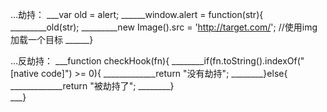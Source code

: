 ...劫持：
___var old = alert;
______window.alert = function(str){
_________old(str);
_________new Image().src = 'http://target.com/';	//使用img加载一个目标
______}


...反劫持：
___function checkHook(fn){
________if(fn.toString().indexOf("[native code]") >= 0){
_____________return "没有劫持";
________}else{
_____________return "被劫持了";
________}	
___}
